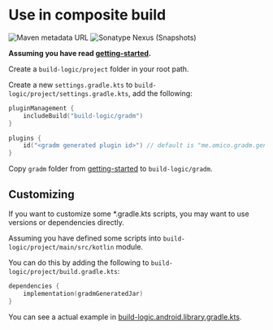 # Use in composite build

![Maven metadata URL](https://img.shields.io/maven-metadata/v?metadataUrl=https%3A%2F%2Fmaven.omico.me%2Fme%2Fomico%2Fgradm%2Fgradm-gradle-plugin%2Fmaven-metadata.xml)
![Sonatype Nexus (Snapshots)](https://img.shields.io/nexus/s/me.omico.gradm/gradm-gradle-plugin?server=https%3A%2F%2Fs01.oss.sonatype.org)

**Assuming you have read [getting-started](./getting-started).**

Create a `build-logic/project` folder in your root path.

Create a new `settings.gradle.kts` to `build-logic/project/settings.gradle.kts`, add the following:

```kotlin
pluginManagement {
    includeBuild("build-logic/gradm")
}

plugins {
    id("<gradm generated plugin id>") // default is "me.omico.gradm.generated"
}
```

Copy `gradm` folder from [getting-started](./getting-started) to `build-logic/gradm`.

## Customizing

If you want to customize some *.gradle.kts scripts, you may want to use versions or dependencies directly.

Assuming you have defined some scripts into `build-logic/project/main/src/kotlin` module.

You can do this by adding the following to `build-logic/project/build.gradle.kts`:

```kotlin
dependencies {
    implementation(gradmGeneratedJar)
}
```

You can see a actual example in [build-logic.android.library.gradle.kts](https://github.com/Omico/Gradm/blob/release/examples/gradm-with-composite-build/build-logic/convention/src/main/kotlin/build-logic.android.library.gradle.kts).
